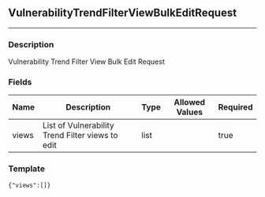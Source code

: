 ## VulnerabilityTrendFilterViewBulkEditRequest
---
### Description
Vulnerability Trend Filter View Bulk Edit Request
### Fields
| Name | Description | Type | Allowed Values | Required |
| ---- | ----------- | ---- | -------------- | -------- |
| views | List of Vulnerability Trend Filter views to edit | list |  | true |
### Template
```
{"views":[]}
```
